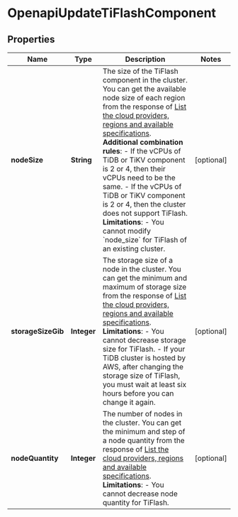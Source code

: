 
# OpenapiUpdateTiFlashComponent

## Properties
Name | Type | Description | Notes
------------ | ------------- | ------------- | -------------
**nodeSize** | **String** | The size of the TiFlash component in the cluster. You can get the available node size of each region from the response of [List the cloud providers, regions and available specifications](#tag/Cluster/operation/ListProviderRegions).  **Additional combination rules**: - If the vCPUs of TiDB or TiKV component is 2 or 4, then their vCPUs need to be the same. - If the vCPUs of TiDB or TiKV component is 2 or 4, then the cluster does not support TiFlash.  **Limitations**: - You cannot modify &#x60;node_size&#x60; for TiFlash of an existing cluster. |  [optional]
**storageSizeGib** | **Integer** | The storage size of a node in the cluster. You can get the minimum and maximum of storage size from the response of [List the cloud providers, regions and available specifications](#tag/Cluster/operation/ListProviderRegions).  **Limitations**: - You cannot decrease storage size for TiFlash. - If your TiDB cluster is hosted by AWS, after changing the storage size of TiFlash, you must wait at least six hours before you can change it again. |  [optional]
**nodeQuantity** | **Integer** | The number of nodes in the cluster. You can get the minimum and step of a node quantity from the response of [List the cloud providers, regions and available specifications](#tag/Cluster/operation/ListProviderRegions).  **Limitations**: - You cannot decrease node quantity for TiFlash. |  [optional]



